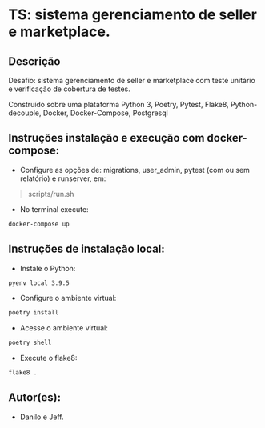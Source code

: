 # TS: sistema gerenciamento de seller e marketplace.

## Descrição

Desafio: sistema gerenciamento de seller e marketplace com teste unitário e verificação de cobertura de testes.

Construído sobre uma plataforma Python 3, Poetry, Pytest, Flake8, Python-decouple, Docker, Docker-Compose, Postgresql

## Instruções instalação e execução com docker-compose:

- Configure as opções de: migrations, user_admin, pytest (com ou sem relatório) e runserver, em:

> scripts/run.sh

- No terminal execute:

```sh
docker-compose up
```

## Instruções de instalação local:

- Instale o Python:

```sh
pyenv local 3.9.5
```

- Configure o ambiente virtual:

```sh
poetry install
```

- Acesse o ambiente virtual:

```sh
poetry shell
```

- Execute o flake8:

```sh
flake8 .
```

## Autor(es):
- Danilo e Jeff.